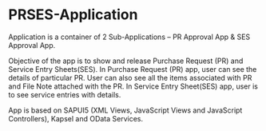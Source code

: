# PRSES-Application
Application is a container of 2 Sub-Applications – PR Approval App &amp; SES Approval App.

Objective of the app is to show and release Purchase Request (PR) and Service Entry Sheets(SES).
In Purchase Request (PR) app, user can see the details of particular PR. User can also see all the items associated with PR and File Note attached with the PR. In Service Entry Sheet(SES) app, user is to see service entries with details.

App is based on SAPUI5 (XML Views, JavaScript Views and JavaScript Controllers), Kapsel and OData Services.
